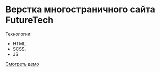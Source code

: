 # Верстка многостраничного сайта FutureTech

Технологии:
- HTML,
- SCSS,
- JS

[Смотреть демо](https://max-antonov.github.io/future-tech/)
